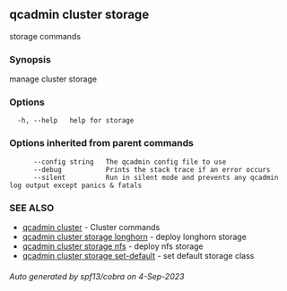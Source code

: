 ## qcadmin cluster storage

storage commands

### Synopsis

manage cluster storage

### Options

```
  -h, --help   help for storage
```

### Options inherited from parent commands

```
      --config string   The qcadmin config file to use
      --debug           Prints the stack trace if an error occurs
      --silent          Run in silent mode and prevents any qcadmin log output except panics & fatals
```

### SEE ALSO

* [qcadmin cluster](qcadmin_cluster.md)	 - Cluster commands
* [qcadmin cluster storage longhorn](qcadmin_cluster_storage_longhorn.md)	 - deploy longhorn storage
* [qcadmin cluster storage nfs](qcadmin_cluster_storage_nfs.md)	 - deploy nfs storage
* [qcadmin cluster storage set-default](qcadmin_cluster_storage_set-default.md)	 - set default storage class

###### Auto generated by spf13/cobra on 4-Sep-2023
